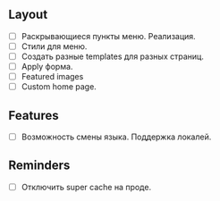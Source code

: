 ## Layout
- [   ] Раскрывающиеся пункты меню. Реализация.
- [   ] Стили для меню.
- [   ] Создать разные templates для разных страниц.
- [   ] Apply форма.
- [   ] Featured images
- [   ] Custom home page.

## Features
- [   ] Возможность смены языка. Поддержка локалей.

## Reminders
- [   ] Отключить super cache на проде.
